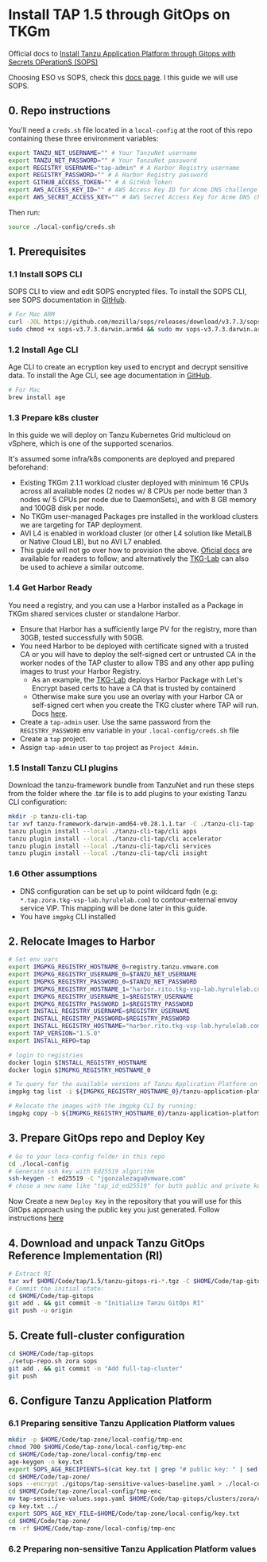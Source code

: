 # Install TAP 1.5 through GitOps on TKGm

Official docs to [Install Tanzu Application Platform through Gitops with Secrets OPerationS (SOPS)
](https://docs.vmware.com/en/VMware-Tanzu-Application-Platform/1.5/tap/install-gitops-sops.html)

Choosing ESO vs SOPS, check this [docs page](https://docs.vmware.com/en/VMware-Tanzu-Application-Platform/1.5/tap/install-gitops-reference.html#choosing-sops-or-eso). I this guide we will use SOPS.

## 0. Repo instructions

You'll need a `creds.sh` file located in a `local-config` at the root of this repo containing these three environment variables:
```bash
export TANZU_NET_USERNAME="" # Your TanzuNet username
export TANZU_NET_PASSWORD="" # Your TanzuNet password
export REGISTRY_USERNAME="tap-admin" # A Harbor Registry username
export REGISTRY_PASSWORD="" # A Harbor Registry password
export GITHUB_ACCESS_TOKEN="" # A GitHub Token
export AWS_ACCESS_KEY_ID="" # AWS Access Key ID for Acme DNS challenge
export AWS_SECRET_ACCESS_KEY="" # AWS Secret Access Key for Acme DNS challenge
```
Then run:
```bash
source ./local-config/creds.sh
```

## 1. Prerequisites

### 1.1 Install SOPS CLI
SOPS CLI to view and edit SOPS encrypted files. To install the SOPS CLI, see SOPS documentation in [GitHub](https://github.com/mozilla/sops/releases).
```bash
# For Mac ARM
curl -JOL https://github.com/mozilla/sops/releases/download/v3.7.3/sops-v3.7.3.darwin.arm64
sudo chmod +x sops-v3.7.3.darwin.arm64 && sudo mv sops-v3.7.3.darwin.arm64 /usr/local/bin/sops
```

### 1.2 Install Age CLI
Age CLI to create an ecryption key used to encrypt and decrypt sensitive data. To install the Age CLI, see age documentation in [GitHub](https://github.com/FiloSottile/age#installation).
```bash
# For Mac
brew install age
```

### 1.3 Prepare k8s cluster
In this guide we will deploy on Tanzu Kubernetes Grid multicloud on vSphere, which is one of the supported scenarios.

It's assumed some infra/k8s components are deployed and prepared beforehand:
- Existing TKGm 2.1.1 workload cluster deployed with minimum 16 CPUs across all available nodes (2 nodes w/ 8 CPUs per node better than 3 nodes w/ 5 CPUs per node due to DaemonSets), and with 8 GB memory and 100GB disk per node.
- No TKGm user-managed Packages pre installed in the workload clusters we are targeting for TAP deployment.
- AVI L4 is enabled in workload cluster (or other L4 solution like MetalLB or Native Cloud LB), but no AVI L7 enabled.
- This guide will not go over how to provision the above. [Oficial docs](https://docs.vmware.com/en/VMware-Tanzu-Kubernetes-Grid/2.1/using-tkg-21/workload-index.html) are available for readers to follow; and alternatively the [TKG-Lab](https://github.com/Tanzu-Solutions-Engineering/tkg-lab/) can also be used to achieve a similar outcome.

### 1.4 Get Harbor Ready

You need a registry, and you can use a Harbor installed as a Package in TKGm shared services cluster or standalone Harbor.
- Ensure that Harbor has a sufficiently large PV for the registry, more than 30GB, tested successfully with 50GB.
- You need Harbor to be deployed with certificate signed with a trusted CA or you will have to deploy the self-signed cert or untrusted CA in the worker nodes of the TAP cluster to allow TBS and any other app pulling images to trust your Harbor Registry.
  - As an example, the [TKG-Lab](https://github.com/Tanzu-Solutions-Engineering/tkg-lab/blob/main/scripts/generate-and-apply-harbor-yaml.sh#L34) deploys Harbor Package with Let's Encrypt based certs to have a CA that is trusted by containerd
  - Otherwise make sure you use an overlay with your Harbor CA or self-signed cert when you create the TKG cluster where TAP will run. Docs [here](https://docs.vmware.com/en/VMware-Tanzu-Kubernetes-Grid/2.1/using-tkg-21/workload-clusters-secret.html).
- Create a `tap-admin` user. Use the same password from the `REGISTRY_PASSWORD` env variable in your `.local-config/creds.sh` file
- Create a `tap` project.
- Assign `tap-admin` user to `tap` project as `Project Admin`.

### 1.5 Install Tanzu CLI plugins

Download the tanzu-framework bundle from TanzuNet and run these steps from the folder where the .tar file is to add plugins to your existing Tanzu CLI configuration:
```bash
mkdir -p tanzu-cli-tap
tar xvf tanzu-framework-darwin-amd64-v0.28.1.1.tar -C ./tanzu-cli-tap
tanzu plugin install --local ./tanzu-cli-tap/cli apps
tanzu plugin install --local ./tanzu-cli-tap/cli accelerator
tanzu plugin install --local ./tanzu-cli-tap/cli services
tanzu plugin install --local ./tanzu-cli-tap/cli insight
```

### 1.6 Other assumptions 
- DNS configuration can be set up to point wildcard fqdn (e.g: `*.tap.zora.tkg-vsp-lab.hyrulelab.com`) to contour-external envoy service VIP. This mapping will be done later in this guide.
- You have `imgpkg` CLI installed

## 2. Relocate Images to Harbor

```bash
# Set env vars
export IMGPKG_REGISTRY_HOSTNAME_0=registry.tanzu.vmware.com
export IMGPKG_REGISTRY_USERNAME_0=$TANZU_NET_USERNAME
export IMGPKG_REGISTRY_PASSWORD_0=$TANZU_NET_PASSWORD
export IMGPKG_REGISTRY_HOSTNAME_1="harbor.rito.tkg-vsp-lab.hyrulelab.com" # replace with your registry
export IMGPKG_REGISTRY_USERNAME_1=$REGISTRY_USERNAME
export IMGPKG_REGISTRY_PASSWORD_1=$REGISTRY_PASSWORD
export INSTALL_REGISTRY_USERNAME=$REGISTRY_USERNAME
export INSTALL_REGISTRY_PASSWORD=$REGISTRY_PASSWORD
export INSTALL_REGISTRY_HOSTNAME="harbor.rito.tkg-vsp-lab.hyrulelab.com" # replace with your registry
export TAP_VERSION="1.5.0"
export INSTALL_REPO=tap

# login to registries
docker login $INSTALL_REGISTRY_HOSTNAME
docker login $IMGPKG_REGISTRY_HOSTNAME_0

# To query for the available versions of Tanzu Application Platform on VMWare Tanzu Network Registry, run:
imgpkg tag list -i ${IMGPKG_REGISTRY_HOSTNAME_0}/tanzu-application-platform/tap-packages | sort -V

# Relocate the images with the imgpkg CLI by running:
imgpkg copy -b ${IMGPKG_REGISTRY_HOSTNAME_0}/tanzu-application-platform/tap-packages:${TAP_VERSION} --to-repo ${INSTALL_REGISTRY_HOSTNAME}/${INSTALL_REPO}/tap-packages --include-non-distributable-layers
```

## 3. Prepare GitOps repo and Deploy Key

```bash
# Go to your loca-config folder in this repo
cd ./local-config
# Generate ssh key with Ed25519 algorithm
ssh-keygen -t ed25519 -C "jgonzalezagu@vmware.com"
# chose a new name like "tap_id_ed25519" for buth public and private keys to be generated in the folder
```

Now Create a new `Deploy Key` in the repository that you will use for this GitOps approach using the public key you just generated. Follow instructions [here](https://docs.github.com/en/authentication/connecting-to-github-with-ssh/managing-deploy-keys#deploy-keys)

## 4. Download and unpack Tanzu GitOps Reference Implementation (RI)

```bash
# Extract RI
tar xvf $HOME/Code/tap/1.5/tanzu-gitops-ri-*.tgz -C $HOME/Code/tap-gitops/
# Commit the initial state:
cd $HOME/Code/tap-gitops
git add . && git commit -m "Initialize Tanzu GitOps RI"
git push -u origin
```

## 5. Create full-cluster configuration

```bash
cd $HOME/Code/tap-gitops
./setup-repo.sh zora sops
git add . && git commit -m "Add full-tap-cluster"
git push
```

## 6. Configure Tanzu Application Platform

### 6.1 Preparing sensitive Tanzu Application Platform values

```bash
mkdir -p $HOME/Code/tap-zone/local-config/tmp-enc
chmod 700 $HOME/Code/tap-zone/local-config/tmp-enc
cd $HOME/Code/tap-zone/local-config/tmp-enc
age-keygen -o key.txt
export SOPS_AGE_RECIPIENTS=$(cat key.txt | grep "# public key: " | sed 's/# public key: //')
cd $HOME/Code/tap-zone/
sops --encrypt ./gitops/tap-sensitive-values-baseline.yaml > ./local-config/tmp-enc/tap-sensitive-values.sops.yaml
cd $HOME/Code/tap-zone/local-config/tmp-enc
mv tap-sensitive-values.sops.yaml $HOME/Code/tap-gitops/clusters/zora/cluster-config/values/
cp key.txt ../ 
export SOPS_AGE_KEY_FILE=$HOME/Code/tap-zone/local-config/key.txt
cd $HOME/Code/tap-zone/
rm -rf $HOME/Code/tap-zone/local-config/tmp-enc
```

### 6.2 Preparing non-sensitive Tanzu Application Platform values

```bash

```
